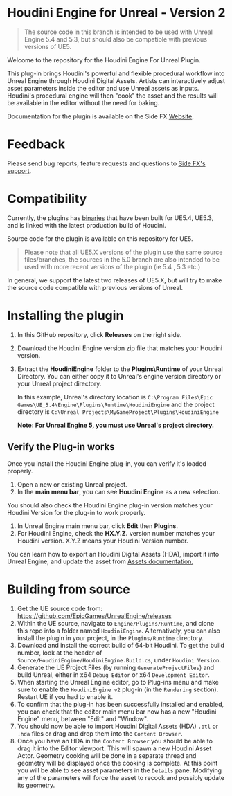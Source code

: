 # Houdini Engine for Unreal - Version 2

> The source code in this branch is intended to be used with Unreal Engine 5.4 and 5.3, but should also be compatible with previous versions of UE5.

Welcome to the repository for the Houdini Engine For Unreal Plugin.

This plug-in brings Houdini's powerful and flexible procedural workflow into Unreal Engine through Houdini Digital Assets. Artists can interactively adjust asset parameters inside the editor and use Unreal assets as inputs. Houdini's procedural engine will then "cook" the asset and the results will be available in the editor without the need for baking.

Documentation for the plugin is available on the Side FX [Website](https://www.sidefx.com/docs/unreal/).


# Feedback

Please send bug reports, feature requests and questions to [Side FX's support](https://www.sidefx.com/bugs/submit/).


# Compatibility

Currently, the plugins has [binaries](https://github.com/sideeffects/HoudiniEngineForUnreal/releases) that have been built for UE5.4, UE5.3, and is linked with the latest production build of Houdini.

Source code for the plugin is available on this repository for UE5.

> Please note that all UE5.X versions of the plugin use the same source files/branches, the sources in the 5.0 branch are also intended to be used with more recent versions of the plugin (ie 5.4 , 5.3 etc.)

In general, we support the latest two releases of UE5.X, but will try to make the source code compatible with previous versions of Unreal.

# Installing the plugin
01. In this GitHub repository, click **Releases** on the right side. 
02. Download the Houdini Engine version zip file that matches your Houdini version.  
03. Extract the **HoudiniEngine** folder to the **Plugins\Runtime** of your Unreal Directory. You can either copy it to Unreal's engine version directory or your Unreal project directory.

    In this example, Unreal's directory location is `C:\Program Files\Epic Games\UE_5.4\Engine\Plugins\Runtime\HoudiniEngine` and the project directory is `C:\Unreal Projects\MyGameProject\Plugins\HoudiniEngine`

    **Note: For Unreal Engine 5, you must use Unreal's project directory.** 

## Verify the Plug-in works
Once you install the Houdini Engine plug-in, you can verify it's loaded properly. 

01. Open a new or existing Unreal project. 
02. In the **main menu bar**, you can see **Houdini Engine** as a new selection.

You should also check the Houdini Engine plug-in version matches your Houdini Version for the plug-in to work properly.

01. In Unreal Engine main menu bar, click **Edit** then **Plugins**.
02. For Houdini Engine, check the **HX.Y.Z.** version number matches your Houdini version. X.Y.Z means your Houdini Version number.

You can learn how to export an Houdini Digital Assets (HDA), import it into Unreal Engine, and update the asset from [Assets documentation.](https://www.sidefx.com/docs/unreal/_assets.html)

# Building from source

01. Get the UE source code from: https://github.com/EpicGames/UnrealEngine/releases
01. Within the UE source, navigate to `Engine/Plugins/Runtime`, and clone this repo into a folder named `HoudiniEngine`. Alternatively, you can also install the plugin in your project, in the `Plugins/Runtime` directory.
01. Download and install the correct build of 64-bit Houdini. To get the build number, look at the header of `Source/HoudiniEngine/HoudiniEngine.Build.cs`, under `Houdini Version`.
01. Generate the UE Project Files (by running `GenerateProjectFiles`) and build Unreal, either in x64 `Debug Editor` or x64 `Development Editor`.
01. When starting the Unreal Engine editor, go to Plug-ins menu and make sure to enable the `HoudiniEngine v2` plug-in (in the `Rendering` section). Restart UE if you had to enable it.
01. To confirm that the plug-in has been successfully installed and enabled, you can check that the editor main menu bar now has a new "Houdini Engine" menu, between "Edit" and "Window".
01. You should now be able to import Houdini Digital Assets (HDA) `.otl` or `.hda` files or drag and drop them into the `Content Browser`.
01. Once you have an HDA in the `Content Browser` you should be able to drag it into the Editor viewport. This will spawn a new Houdini Asset Actor. Geometry cooking will be done in a separate thread and geometry will be displayed once the cooking is complete. At this point you will be able to see asset parameters in the `Details` pane. Modifying any of the parameters will force the asset to recook and possibly update its geometry.


